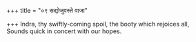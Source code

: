+++
title = "०९ सद्योजुवस्ते वाजा"

+++
Indra, thy swiftly-coming spoil, the booty which rejoices all,  
     Sounds quick in concert with our hopes.